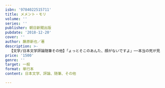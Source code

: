 ```yaml
---
isbn: '9784022515711'
title: メメント・モリ
volume: ''
series: ''
publisher: 朝日新聞出版
pubdate: '2018-12-20'
cover: ''
author: 藤原新也／著
description: >-
  【文学/日本文学評論随筆その他】「ょっとそこのあんた、顔がないですよ」──本当の死が見えないと、本当の生も生きられない。1983年の刊行以来、30年以上にわたって多くの読者に読み継がれ、さまざまな人生に寄り添ってきたロングセラーが、奇跡の再登場。現代を生きる人々へ。
price: '1500'
genre: ''
target: 一般
format: 単行本
content: 日本文学、評論、随筆、その他

---
```

